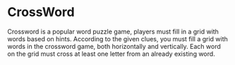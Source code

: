 # CrossWord
Crossword is a popular word puzzle game, players must fill in a grid with words based on hints. According to the given clues, you must fill a grid with words in the crossword game, both horizontally and vertically. Each word on the grid must cross at least one letter from an already existing word.
